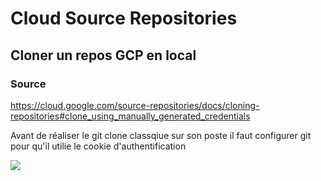 # Cloud Source Repositories 

## Cloner un repos GCP en local
### Source
https://cloud.google.com/source-repositories/docs/cloning-repositories#clone_using_manually_generated_credentials

Avant de réaliser le git clone classqiue sur son poste il faut configurer git pour qu'il utilie le cookie d'authentification

![](http://i.imgur.com/IMTN5cy.png) 


## 
```Shell

```
